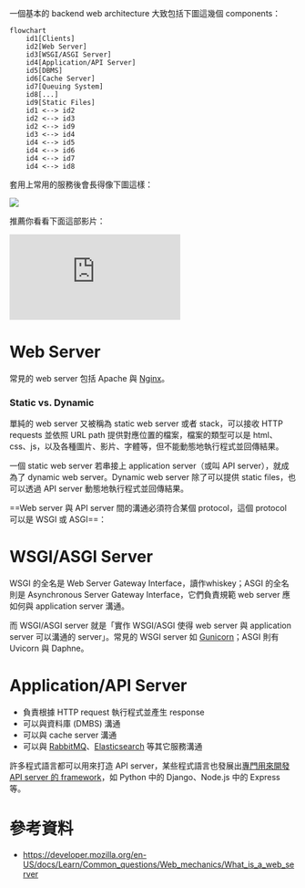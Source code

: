 一個基本的 backend web architecture 大致包括下圖這幾個 components：

```mermaid
flowchart
    id1[Clients]
    id2[Web Server]
    id3[WSGI/ASGI Server]
    id4[Application/API Server]
    id5[DBMS]
    id6[Cache Server]
    id7[Queuing System]
    id8[...]
    id9[Static Files]
    id1 <--> id2
    id2 <--> id3
    id2 <--> id9
    id3 <--> id4
    id4 <--> id5
    id4 <--> id6
    id4 <--> id7
    id4 <--> id8
```

套用上常用的服務後會長得像下圖這樣：

![](<https://raw.githubusercontent.com/bingyangchen/KM-software/master/img/backend-web-architecture.png>)

推薦你看看下面這部影片：

<iframe style="aspect-ratio: 16/9" src="https://www.youtube.com/embed/YnrgBeIRtvo?si=7KERF5O9YU0cgrcK" title="YouTube video player" frameborder="0" allow="accelerometer; autoplay; clipboard-write; encrypted-media; gyroscope; picture-in-picture; web-share" allowfullscreen></iframe>

# Web Server

常見的 web server 包括 Apache 與 [Nginx](</Services/Nginx.md>)。

### Static vs. Dynamic

單純的 web server 又被稱為 static web server 或者 stack，可以接收 HTTP requests 並依照 URL path 提供對應位置的檔案，檔案的類型可以是 html、css、js，以及各種圖片、影片、字體等，但不能動態地執行程式並回傳結果。

一個 static web server 若串接上 application server（或叫 API server），就成為了 dynamic web server。Dynamic web server 除了可以提供 static files，也可以透過 API server 動態地執行程式並回傳結果。

==Web server 與 API server 間的溝通必須符合某個 protocol，這個 protocol 可以是 WSGI 或 ASGI==：

# WSGI/ASGI Server

WSGI 的全名是 Web Server Gateway Interface，讀作whiskey；ASGI 的全名則是 Asynchronous Server Gateway Interface，它們負責規範 web server 應如何與 application server 溝通。

而 WSGI/ASGI server 就是「實作 WSGI/ASGI 使得 web server 與 application server 可以溝通的 server」。常見的 WSGI server 如 [Gunicorn](</Services/Gunicorn.md>)；ASGI 則有 Uvicorn 與 Daphne。

# Application/API Server

- 負責根據 HTTP request 執行程式並產生 response
- 可以與資料庫 (DMBS) 溝通
- 可以與 cache server 溝通
- 可以與 [RabbitMQ](</Services/RabbitMQ.draft.md>)、[Elasticsearch](</Services/Elastic Stack/1 - Intro to Elasticsearch.md>) 等其它服務溝通

許多程式語言都可以用來打造 API server，某些程式語言也發展出[專門用來開發 API server 的 framework](</Web Development/Backend Frameworks/熱門的後端框架.md>)，如 Python 中的 Django、Node.js 中的 Express 等。

# 參考資料

- <https://developer.mozilla.org/en-US/docs/Learn/Common_questions/Web_mechanics/What_is_a_web_server>
